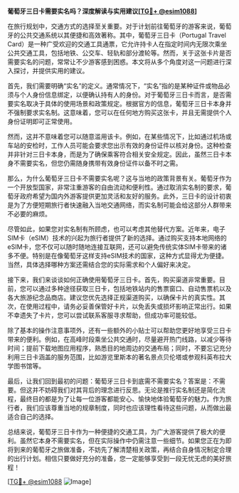 **葡萄牙三日卡需要实名吗？深度解读与实用建议[[TG💪+ @esim1088](https://t.me/s/esim1088)]**

在旅行规划中，交通方式的选择至关重要。对于计划前往葡萄牙的游客来说，葡萄牙的公共交通系统以其便捷和高效著称。其中，葡萄牙三日卡（Portugal Travel Card）是一种广受欢迎的交通工具通票，它允许持卡人在指定时间内无限次乘坐公共交通工具，包括地铁、公交车、轻轨和部分渡轮等。然而，关于这张卡片是否需要实名的问题，常常让不少游客感到困惑。本文将从多个角度对这一问题进行深入探讨，并提供实用的建议。

首先，我们需要明确“实名”的定义。通常情况下，“实名”指的是某种证件或物品必须与个人身份信息绑定，以便确认持有人的身份。对于葡萄牙三日卡而言，是否需要实名取决于具体的使用场景和政策规定。根据官方的信息，葡萄牙三日卡本身并不强制要求实名制。这意味着，您可以在任何地方购买这张卡，并且无需提供个人身份证明即可正常使用。

然而，这并不意味着您可以随意滥用该卡。例如，在某些情况下，比如通过机场或车站的安检时，工作人员可能会要求您出示有效的身份证件以核对身份。这种检查并非针对三日卡本身，而是为了确保乘客符合相关安全规定。因此，虽然三日卡本身不需要实名，但您仍需随身携带有效身份证件以备不时之需。

那么，为什么葡萄牙三日卡不需要实名呢？这与当地的政策背景有关。葡萄牙作为一个开放型国家，非常注重游客的自由流动和便利性。通过取消实名制的要求，葡萄牙政府希望为国内外游客提供更加灵活和友好的服务。此外，三日卡的设计初衷是为了方便短期旅行者快速融入当地交通网络，而实名制可能会给这部分人群带来不必要的麻烦。

尽管如此，如果您对实名制有所顾虑，也可以考虑其他替代方案。近年来，电子SIM卡（eSIM）技术的兴起为旅行者提供了新的选择。通过购买支持本地网络的eSIM卡，您不仅可以随时随地连接互联网，还可以避免传统实体SIM卡带来的诸多不便。特别是在像葡萄牙这样支持eSIM技术的国家，这种方式显得尤为便捷。当然，具体选择哪种方案还需结合您的实际需求和个人偏好来决定。

接下来，我们来谈谈如何正确使用葡萄牙三日卡。首先，购买渠道非常重要。目前，您可以通过多种途径获取三日卡，包括地铁站内的售票窗口、自动售票机以及各大旅游纪念品商店。建议您优先选择正规渠道购买，以确保卡片的真实性。其次，在使用过程中，请务必妥善保管好卡片，以免丢失或损坏影响正常出行。如果不幸遗失了卡片，您可以尝试联系客服寻求帮助，但成功率可能较低。

除了基本的操作注意事项外，还有一些额外的小贴士可以帮助您更好地享受三日卡带来的便利。例如，在高峰时段乘坐公共交通时，尽量避开热门线路，以减少等待时间；提前下载地图应用程序，熟悉目的地周边的交通布局；同时，不要忘记充分利用三日卡涵盖的服务范围，比如游览里斯本的著名景点贝伦塔或参观科英布拉大学图书馆等。

最后，让我们回到最初的问题：葡萄牙三日卡到底需不需要实名？答案是：不需要。但这并不妨碍我们对其背后的理念进行反思。无论是推行实名制还是简化流程，最终目的都是为了让每一位游客都能安心、愉快地体验葡萄牙的魅力。作为旅行者，我们应该尊重当地的规章制度，同时也应该理性看待这些问题，从而做出最适合自己的选择。

总结来说，葡萄牙三日卡作为一种便捷的交通工具，为广大游客提供了极大的便利。虽然它本身不需要实名，但在实际操作中仍需注意一些细节。如果您正在为即将到来的葡萄牙之旅做准备，不妨先了解清楚相关政策，再结合自身情况制定合理的出行计划。相信只要做好充分的准备，您一定能够享受到一段无忧无虑的美好旅程！

[[TG💪+ @esim1088](https://t.me/s/esim1088) ![Image](https://i.postimg.cc/4NQfJmqS/Snipaste-2025-05-13-00-14-12.png)]